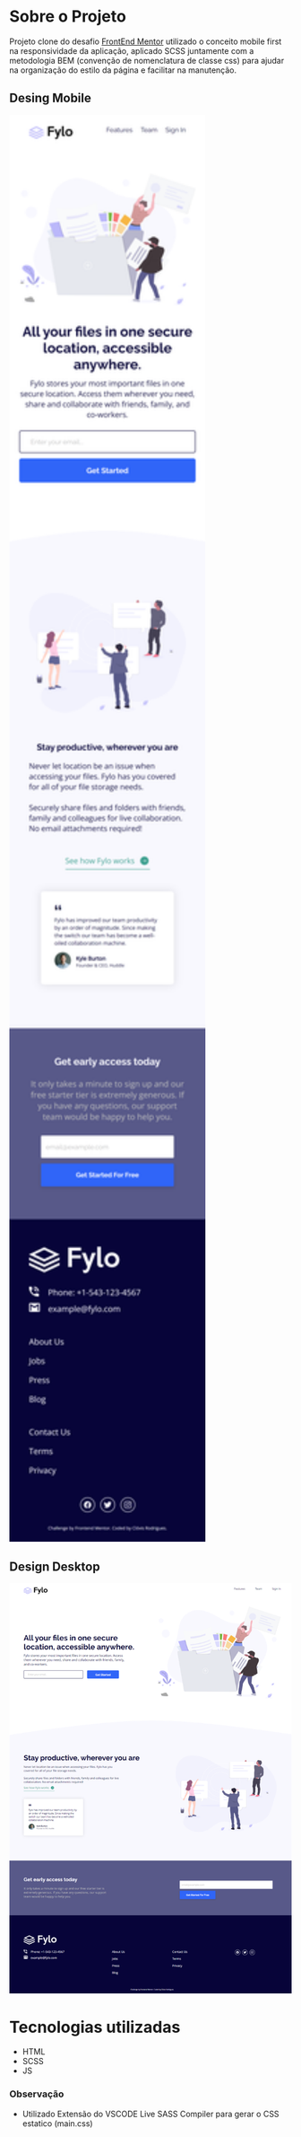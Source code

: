 # Sobre o Projeto
Projeto clone do desafio [FrontEnd Mentor](https://www.frontendmentor.io/challenges/fylo-landing-page-with-two-column-layout-5ca5ef041e82137ec91a50f5) utilizado o conceito mobile first na responsividade da aplicação, aplicado SCSS juntamente com a metodologia BEM (convenção de nomenclatura de classe css) para ajudar na organização do estilo da página e facilitar na manutenção.

## Desing Mobile	
<img src="frontend/assets/design_mobile.png" width="350">

## Design Desktop
![](frontend/assets/design_desktop.png)

# Tecnologias utilizadas
* HTML
* SCSS
* JS

### Observação
* Utilizado Extensão do VSCODE Live SASS Compiler para gerar o CSS estatico (main.css)
